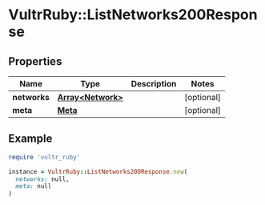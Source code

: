 # VultrRuby::ListNetworks200Response

## Properties

| Name | Type | Description | Notes |
| ---- | ---- | ----------- | ----- |
| **networks** | [**Array&lt;Network&gt;**](Network.md) |  | [optional] |
| **meta** | [**Meta**](Meta.md) |  | [optional] |

## Example

```ruby
require 'vultr_ruby'

instance = VultrRuby::ListNetworks200Response.new(
  networks: null,
  meta: null
)
```

